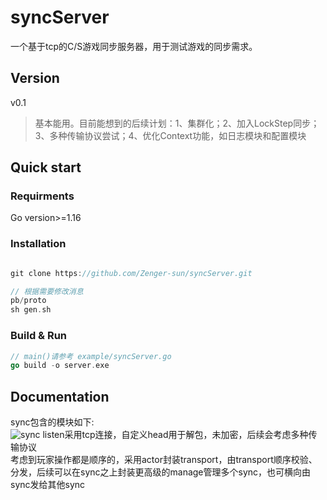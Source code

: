 # syncServer

一个基于tcp的C/S游戏同步服务器，用于测试游戏的同步需求。

## Version  
v0.1  
> 基本能用。目前能想到的后续计划：1、集群化；2、加入LockStep同步；3、多种传输协议尝试；4、优化Context功能，如日志模块和配置模块  

## Quick start  

### Requirments
Go version>=1.16

### Installation
```go

git clone https://github.com/Zenger-sun/syncServer.git  

// 根据需要修改消息 
pb/proto
sh gen.sh
```

### Build & Run

```go
// main()请参考 example/syncServer.go
go build -o server.exe
```

## Documentation

sync包含的模块如下:  
![sync](https://user-images.githubusercontent.com/22719311/158414263-fd1ddd8e-f0b2-434e-b5de-7d4f1ffe2e07.png)
listen采用tcp连接，自定义head用于解包，未加密，后续会考虑多种传输协议  
考虑到玩家操作都是顺序的，采用actor封装transport，由transport顺序校验、分发，后续可以在sync之上封装更高级的manage管理多个sync，也可横向由sync发给其他sync  
